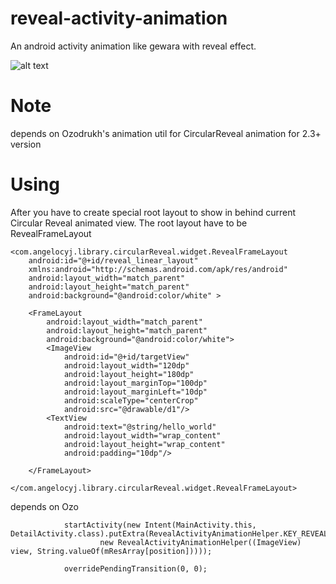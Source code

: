 # reveal-activity-animation
An android activity animation like gewara with reveal effect.

![alt text](http://7xnpdq.com1.z0.glb.clouddn.com/reveal4.gif)

# Note
depends on Ozodrukh's animation util for CircularReveal animation for 2.3+ version
# Using

After you have to create special root layout to show in behind current Circular Reveal animated view. The root layout have to be RevealFrameLayout

    <com.angelocyj.library.circularReveal.widget.RevealFrameLayout
        android:id="@+id/reveal_linear_layout"
        xmlns:android="http://schemas.android.com/apk/res/android"
        android:layout_width="match_parent"
        android:layout_height="match_parent"
        android:background="@android:color/white" >
    
        <FrameLayout
            android:layout_width="match_parent"
            android:layout_height="match_parent"
            android:background="@android:color/white">
            <ImageView
                android:id="@+id/targetView"
                android:layout_width="120dp"
                android:layout_height="180dp"
                android:layout_marginTop="100dp"
                android:layout_marginLeft="10dp"
                android:scaleType="centerCrop"
                android:src="@drawable/d1"/>
            <TextView
                android:text="@string/hello_world"
                android:layout_width="wrap_content"
                android:layout_height="wrap_content"
                android:padding="10dp"/>
    
        </FrameLayout>
    
    </com.angelocyj.library.circularReveal.widget.RevealFrameLayout>

depends on Ozo

                startActivity(new Intent(MainActivity.this, DetailActivity.class).putExtra(RevealActivityAnimationHelper.KEY_REVEAL_ACTIVITY_HELPER,
                        new RevealActivityAnimationHelper((ImageView) view, String.valueOf(mResArray[position]))));

                overridePendingTransition(0, 0);
